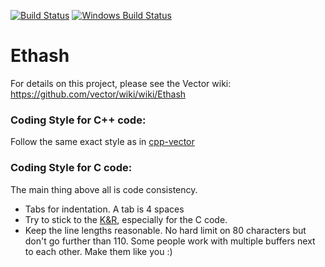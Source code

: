 [![Build Status](https://travis-ci.org/vector/vecash.svg?branch=master)](https://travis-ci.org/vector/vecash)
[![Windows Build Status](https://ci.appveyor.com/api/projects/status/github/debris/vecash?branch=master&svg=true)](https://ci.appveyor.com/project/debris/vecash-nr37r/branch/master)

# Ethash

For details on this project, please see the Vector wiki:
https://github.com/vector/wiki/wiki/Ethash

### Coding Style for C++ code:

Follow the same exact style as in [cpp-vector](https://github.com/vector/cpp-vector/blob/develop/CodingStandards.txt)

### Coding Style for C code:

The main thing above all is code consistency.

- Tabs for indentation. A tab is 4 spaces
- Try to stick to the [K&R](http://en.wikipedia.org/wiki/Indent_style#K.26R_style),
  especially for the C code.
- Keep the line lengths reasonable. No hard limit on 80 characters but don't go further
  than 110. Some people work with multiple buffers next to each other.
  Make them like you :)

